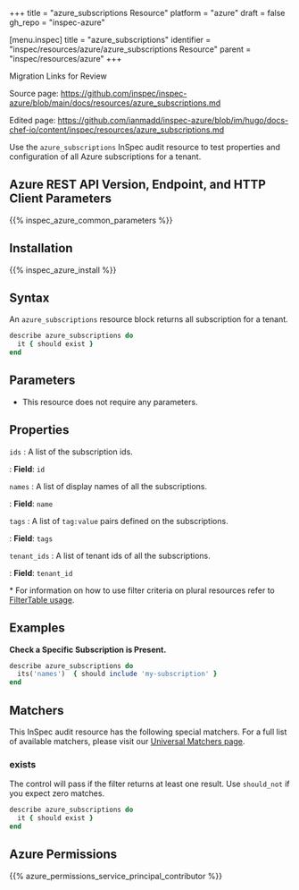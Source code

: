 +++
title = "azure_subscriptions Resource"
platform = "azure"
draft = false
gh_repo = "inspec-azure"

[menu.inspec]
title = "azure_subscriptions"
identifier = "inspec/resources/azure/azure_subscriptions Resource"
parent = "inspec/resources/azure"
+++

<div class="admonition-note">
<p class="admonition-note-title">Migration Links for Review</p>
<div class="admonition-note-text">
<p>Source page: <a href="https://github.com/inspec/inspec-azure/blob/main/docs/resources/azure_subscriptions.md">https://github.com/inspec/inspec-azure/blob/main/docs/resources/azure_subscriptions.md</a></p>
<p>Edited page: <a href="https://github.com/ianmadd/inspec-azure/blob/im/hugo/docs-chef-io/content/inspec/resources/azure_subscriptions.md">https://github.com/ianmadd/inspec-azure/blob/im/hugo/docs-chef-io/content/inspec/resources/azure_subscriptions.md</a></p>
</div>
</div>


Use the `azure_subscriptions` InSpec audit resource to test properties and configuration of all Azure subscriptions for a tenant.

## Azure REST API Version, Endpoint, and HTTP Client Parameters

{{% inspec_azure_common_parameters %}}

## Installation

{{% inspec_azure_install %}}

## Syntax

An `azure_subscriptions` resource block returns all subscription for a tenant.
```ruby
describe azure_subscriptions do
  it { should exist }
end
```

## Parameters

- This resource does not require any parameters.

## Properties

`ids`
: A list of the subscription ids.

: **Field**: `id`

`names`
: A list of display names of all the subscriptions.

: **Field**: `name`

`tags`
: A list of `tag:value` pairs defined on the subscriptions.

: **Field**: `tags`

`tenant_ids`
: A list of tenant ids of all the subscriptions.

: **Field**: `tenant_id`

<superscript>*</superscript> For information on how to use filter criteria on plural resources refer to [FilterTable usage](https://github.com/inspec/inspec/blob/master/dev-docs/filtertable-usage.md).

## Examples

**Check a Specific Subscription is Present.**

```ruby
describe azure_subscriptions do
  its('names')  { should include 'my-subscription' }
end
``` 

## Matchers

This InSpec audit resource has the following special matchers. For a full list of available matchers, please visit our [Universal Matchers page](https://www.inspec.io/docs/reference/matchers/).

### exists

The control will pass if the filter returns at least one result. Use `should_not` if you expect zero matches.
```ruby
describe azure_subscriptions do
  it { should exist }
end
```

## Azure Permissions

{{% azure_permissions_service_principal_contributor %}}
